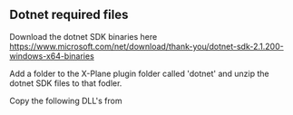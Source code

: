 ## Dotnet required files
Download the dotnet SDK binaries here https://www.microsoft.com/net/download/thank-you/dotnet-sdk-2.1.200-windows-x64-binaries

Add a folder to the X-Plane plugin folder called 'dotnet' and unzip the dotnet SDK files to that fodler.

Copy the following DLL's from 
